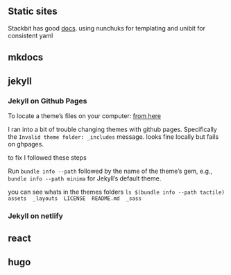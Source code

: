 ## Static sites 

Stackbit has good [docs](https://docs.stackbit.com/). using nunchuks for templating and unibit for consistent yaml

## mkdocs 


## jekyll

### Jekyll on Github Pages

To locate a theme’s files on your computer: [from here](https://jekyllrb.com/docs/themes/)

I ran into a bit of trouble changing themes with github pages. Specifically the `Invalid theme folder: _includes` message. looks fine locally but fails on ghpages.

to fix I followed these steps

 Run `bundle info --path` followed by the name of the theme’s gem, e.g., `bundle info --path minima` for Jekyll’s default theme.

you can see whats in the themes folders
`ls $(bundle info --path tactile)`
`assets  _layouts  LICENSE  README.md  _sass`


### Jekyll on netlify




## react

## hugo



